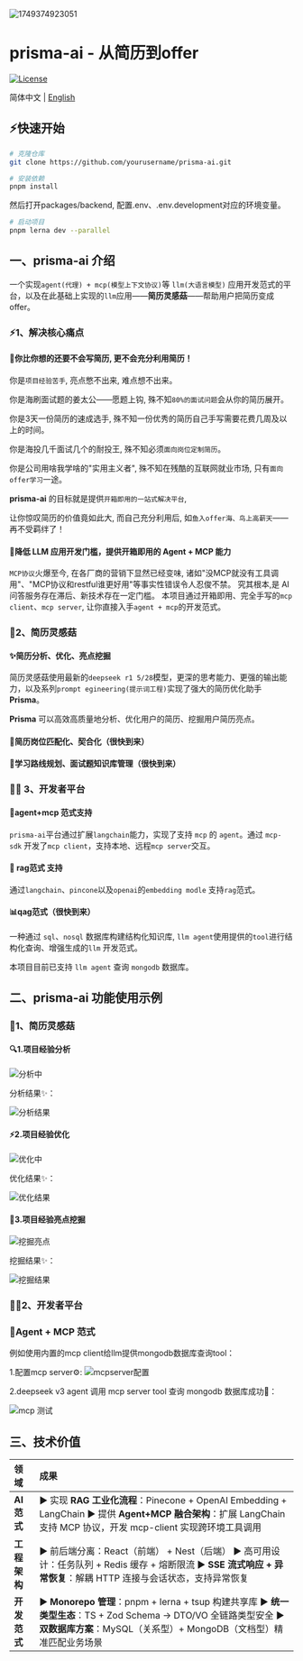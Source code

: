 ![1749374923051](images/readme/1749374923051.png)

# prisma-ai - 从简历到offer

[![License](https://img.shields.io/badge/License-Apache%202.0-blue.svg)](...)

简体中文 | [English](i18n/README-EN.md)

## ⚡快速开始

```bash
# 克隆仓库
git clone https://github.com/yourusername/prisma-ai.git

# 安装依赖
pnpm install
```

然后打开packages/backend, 配置.env、.env.development对应的环境变量。

```bash
# 启动项目
pnpm lerna dev --parallel
```

## 一、prisma-ai 介绍

一个实现`agent(代理) + mcp(模型上下文协议)`等 `llm(大语言模型)` 应用开发范式的平台，以及在此基础上实现的`llm`应用——**简历灵感菇**——帮助用户把简历变成offer。

### ⚡1、解决核心痛点

#### 🎯你比你想的还要不会写简历, 更不会充分利用简历！

你是`项目经验苦手`, 亮点憋不出来, 难点想不出来。

你是海刷面试题的姜太公——愿题上钩, 殊不知`80%的面试问题`会从你的简历展开。

你是3天一份简历的速成选手, 殊不知一份优秀的简历自己手写需要花费几周及以上的时间。

你是海投几千面试几个的耐投王, 殊不知必须`面向岗位定制简历`。

你是公司用啥我学啥的"实用主义者", 殊不知在残酷的互联网就业市场, 只有`面向offer学习`一途。

**prisma-ai** 的目标就是提供`开箱即用的一站式解决平台`,

让你惊叹简历的价值竟如此大, 而自己充分利用后, 如`鱼入offer海、鸟上高薪天`——再不受羁绊了！

#### 🎯降低 LLM 应用开发门槛，提供开箱即用的 Agent + MCP 能力

`MCP协议`火爆至今, 在各厂商的营销下显然已经变味, 诸如"没MCP就没有工具调用"、"MCP协议和restful谁更好用"等事实性错误令人忍俊不禁。
究其根本,是 AI 问答服务存在滞后、新技术存在一定门槛。
本项目通过开箱即用、完全手写的`mcp client`、`mcp server`, 让你直接入手`agent + mcp`的开发范式。

### 📝2、简历灵感菇

#### ✨简历分析、优化、亮点挖掘

简历灵感菇使用最新的`deepseek r1 5/28`模型，更深的思考能力、更强的输出能力，以及系列`prompt egineering(提示词工程)`实现了强大的简历优化助手 **Prisma**。

**Prisma** 可以高效高质量地分析、优化用户的简历、挖掘用户简历亮点。

#### 💼简历岗位匹配化、契合化（很快到来）

#### 🚀学习路线规划、面试题知识库管理（很快到来）

### 👨‍💻 3、开发者平台

#### 🤖agent+mcp 范式支持

`prisma-ai`平台通过扩展`langchain`能力，实现了支持 `mcp` 的 `agent`。通过 `mcp-sdk` 开发了`mcp client`，支持本地、远程`mcp server`交互。

#### 🔄 rag范式 支持

通过`langchain`、`pincone`以及`openai`的`embedding modle` 支持`rag`范式。

#### 📊qag范式（很快到来）

一种通过 `sql`、`nosql` 数据库构建结构化知识库, `llm agent`使用提供的`tool`进行结构化查询、增强生成的`llm` 开发范式。

本项目目前已支持 `llm agent` 查询 `mongodb` 数据库。

## 二、prisma-ai 功能使用示例

### 📝1、简历灵感菇

#### 🔍1.项目经验分析

![分析中](./images/readme/分析中.png)

分析结果✨：

![分析结果](./images/readme/分析结果.png)

#### ⚡2.项目经验优化

![优化中](./images/readme/优化中.png)

优化结果✨：

![优化结果](./images/readme/优化结果.png)

#### 💎3.项目经验亮点挖掘

![挖掘亮点](./images/readme/挖掘亮点.png)

挖掘结果✨：

![挖掘结果](./images/readme/挖掘结果.png)

### 👨‍💻2、开发者平台

### 🤖Agent + MCP 范式

例如使用内置的mcp client给llm提供mongodb数据库查询tool：

1.配置mcp server⚙️:
![mcpserver配置](./images/readme/mcpserver配置.png)

2.deepseek v3 agent 调用 mcp server tool 查询 mongodb 数据库成功🚀：

![mcp 测试](./images/readme/mcp%20测试.png)

## 三、技术价值

| 领域         | 成果                                                                                                                                                                                      |
| :----------- | :---------------------------------------------------------------------------------------------------------------------------------------------------------------------------------------- |
| **AI 范式**  | ▶️ 实现 **RAG 工业化流程**：Pinecone + OpenAI Embedding + LangChain ▶️ 提供 **Agent+MCP 融合架构**：扩展 LangChain 支持 MCP 协议，开发 mcp-client 实现跨环境工具调用                      |
| **工程架构** | ▶️ 前后端分离：React（前端） + Nest（后端） ▶️ 高可用设计：任务队列 + Redis 缓存 + 熔断限流 ▶️ **SSE 流式响应 + 异常恢复**：解耦 HTTP 连接与会话状态，支持异常恢复                        |
| **开发范式** | ▶️ **Monorepo 管理**：pnpm + lerna + tsup 构建共享库 ▶️ **统一类型生态**：TS + Zod Schema → DTO/VO 全链路类型安全 ▶️ **双数据库方案**：MySQL（关系型）+ MongoDB（文档型）精准匹配业务场景 |
